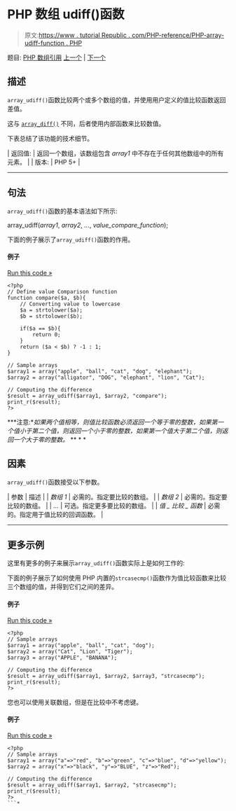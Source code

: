 # PHP 数组 udiff()函数

> 原文:[https://www . tutorial Republic . com/PHP-reference/PHP-array-udiff-function . PHP](https://www.tutorialrepublic.com/php-reference/php-array-udiff-function.php)

题目: [PHP 数组引用](php-array-functions.php) [上一个](php-array-sum-function.php) | [下一个](php-array-udiff-assoc-function.php)

## 描述

`array_udiff()`函数比较两个或多个数组的值，并使用用户定义的值比较函数返回差值。

这与 [`array_diff()`](php-array-diff-function.php) 不同，后者使用内部函数来比较数值。

下表总结了该功能的技术细节。

| 返回值: | 返回一个数组，该数组包含 *array1* 中不存在于任何其他数组中的所有元素。 |
| 版本: | PHP 5+ |

* * *

## 句法

`array_udiff()`函数的基本语法如下所示:

array_udiff(*array1*, *array2*, *...*, *value_compare_function*);

下面的例子展示了`array_udiff()`函数的作用。

#### 例子

[Run this code »](../codelab.php?topic=php&file=difference-of-two-arrays-using-value-comparison-function "Run this code to view the output")

```
<?php
// Define value Comparison function
function compare($a, $b){
    // Converting value to lowercase
    $a = strtolower($a);
    $b = strtolower($b);

    if($a == $b){
        return 0;
    }
    return ($a < $b) ? -1 : 1;
}

// Sample arrays
$array1 = array("apple", "ball", "cat", "dog", "elephant");
$array2 = array("alligator", "DOG", "elephant", "lion", "Cat");

// Computing the difference
$result = array_udiff($array1, $array2, "compare");
print_r($result);
?>
```

 ***注意:**如果两个值相等，则值比较函数必须返回一个等于零的整数，如果第一个值小于第二个值，则返回一个小于零的整数，如果第一个值大于第二个值，则返回一个大于零的整数。*  ** * *

## 因素

`array_udiff()`函数接受以下参数。

| 参数 | 描述 |
| *数组 1* | 必需的。指定要比较的数组。 |
| *数组 2* | 必需的。指定要比较的数组。 |
| *...* | 可选。指定更多要比较的数组。 |
| *值 _ 比较 _ 函数* | 必需的。指定用于值比较的回调函数。 |

* * *

## 更多示例

这里有更多的例子来展示`array_udiff()`函数实际上是如何工作的:

下面的例子展示了如何使用 PHP 内置的`strcasecmp()`函数作为值比较函数来比较三个数组的值，并得到它们之间的差异。

#### 例子

[Run this code »](../codelab.php?topic=php&file=difference-of-three-arrays-using-value-comparison-function "Run this code to view the output")

```
<?php
// Sample arrays
$array1 = array("apple", "ball", "cat", "dog");
$array2 = array("Cat", "Lion", "Tiger");
$array3 = array("APPLE", "BANANA");

// Computing the difference
$result = array_udiff($array1, $array2, $array3, "strcasecmp");
print_r($result);
?>
```

您也可以使用关联数组，但是在比较中不考虑键。

#### 例子

[Run this code »](../codelab.php?topic=php&file=difference-of-associative-arrays-using-value-comparison-function "Run this code to view the output")

```
<?php
// Sample arrays
$array1 = array("a"=>"red", "b"=>"green", "c"=>"blue", "d"=>"yellow");
$array2 = array("x"=>"black", "y"=>"BLUE", "z"=>"Red");

// Computing the difference
$result = array_udiff($array1, $array2, "strcasecmp");
print_r($result);
?>
```*